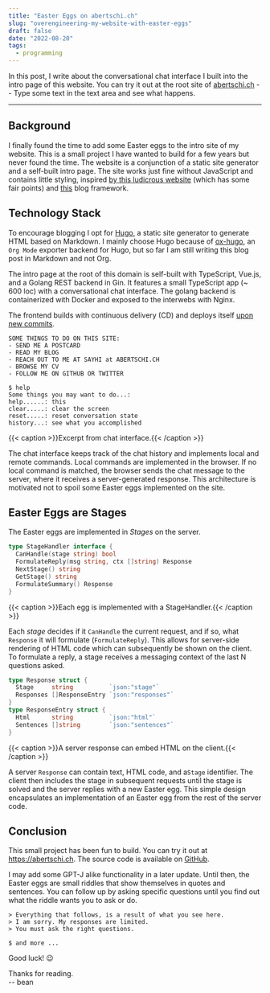 ```yaml
---
title: "Easter Eggs on abertschi.ch"
slug: "overengineering-my-website-with-easter-eggs"
draft: false
date: "2022-08-20"
tags:
  - programming
---
```

In this post, I write about the conversational chat interface I built
into the intro page of this website. You can try it out at the root site of
[abertschi.ch](/) -- Type some text in the text area and see what happens.
<!--more-->
---

## Background
I finally found the time to add some Easter eggs to the intro site of my
website. This is a small project I have wanted to build for a few years but
never found the time. The website is a conjunction of a static site generator
and a self-built intro page. The site works just fine without JavaScript and
contains little styling, inspired [by this ludicrous
website](http://bettermotherfuckingwebsite.com/) (which has some fair points)
and [this](https://github.com/HermanMartinus/bearblog/) blog framework.

## Technology Stack
To encourage blogging I opt for [Hugo](/), a static site generator to generate
HTML based on Markdown. I mainly choose Hugo because of
[ox-hugo](https://github.com/kaushalmodi/ox-hugo), an `Org Mode` exporter
backend for Hugo, but so far I am still writing this blog post in Markdown and
not Org.


The intro page at the root of this domain is self-built with TypeScript,
Vue.js, and a Golang REST backend in Gin. It features a small TypeScript
app (~ 600 loc) with a conversational chat interface. The golang backend is
containerized with Docker and exposed to the interwebs with Nginx.

The frontend builds with continuous delivery (CD) and deploys itself [upon new
commits](https://github.com/abertschi/abertschi.ch/actions/workflows/deploy.yml).



```
SOME THINGS TO DO ON THIS SITE:
- SEND ME A POSTCARD
- READ MY BLOG
- REACH OUT TO ME AT SAYHI at ABERTSCHI.CH
- BROWSE MY CV
- FOLLOW ME ON GITHUB OR TWITTER

$ help
Some things you may want to do...:
help......: this
clear.....: clear the screen
reset.....: reset conversation state
history...: see what you accomplished
```
{{< caption >}}Excerpt from chat interface.{{< /caption >}}

The chat interface keeps track of the chat history and implements local and
remote commands. Local commands are implemented in the browser. If no local
command is matched, the browser sends the chat message to the server, where it
receives a server-generated response. This architecture is motivated not to
spoil some Easter eggs implemented on the site.

## Easter Eggs are Stages
The Easter eggs are implemented in _Stages_ on the server.
```go
type StageHandler interface {
  CanHandle(stage string) bool
  FormulateReply(msg string, ctx []string) Response
  NextStage() string
  GetStage() string
  FormulateSummary() Response
}
```
{{< caption >}}Each egg is implemented with a StageHandler.{{< /caption >}}

Each _stage_ decides if it `CanHandle` the current request, and if so, what
`Response` it will formulate (`FormulateReply`). This allows for server-side
rendering of HTML code which can subsequently be shown on the client. To
formulate a reply, a stage receives a messaging context of the last N questions
asked.

```go
type Response struct {
  Stage     string          `json:"stage"`
  Responses []ResponseEntry `json:"responses"`
}
type ResponseEntry struct {
  Html      string          `json:"html"`
  Sentences []string        `json:"sentences"`
}
```
{{< caption >}}A server response can embed HTML on the client.{{< /caption >}}

A server `Response` can contain text, HTML code, and a`Stage` identifier. The
client then includes the stage in subsequent requests until the stage is solved
and the server replies with a new Easter egg. This simple design encapsulates an
implementation of an Easter egg from the rest of the server code.

## Conclusion

This small project has been fun to build. You can try it out at https://abertschi.ch. The source code is available on [GitHub](https://github.com/abertschi/abertschi.ch/blob/master/app/frontend/src/components/AppConversation.vue).

I may add some GPT-J alike functionality in a later update. Until then, the Easter eggs are small riddles that show themselves in quotes and sentences. You can follow up by asking specific questions until you find out what the riddle wants you to ask or do. 

```
> Everything that follows, is a result of what you see here.  
> I am sorry. My responses are limited.  
> You must ask the right questions.  

$ and more ...
```

Good luck! 😉

Thanks for reading.  
-- bean
